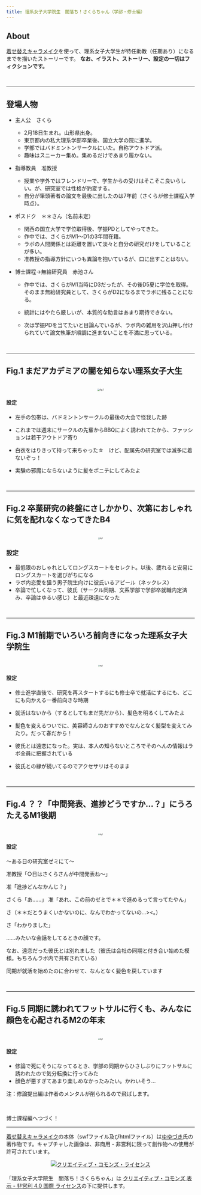 ```yaml
---
title: 理系女子大学院生　闇落ち！さくらちゃん（学部・修士編）
---
```


## About

[着せ替えキャラメイク](https://www.pixiv.net/artworks/72376084)を使って、理系女子大学生が特任助教（任期あり）になるまでを描いたストーリーです。
**なお、イラスト、ストーリー、設定の一切はフィクションです。**

<br>

---

## 登場人物

- 主人公　さくら
  - 2月18日生まれ。山形県出身。
  - 東京都内の私大理系学部卒業後、国立大学の院に進学。
  - 学部ではバドミントンサークルにいた。自称アウトドア派。
  - 趣味はスニーカー集め。集めるだけであまり履かない。
- 指導教員　准教授
  - 授業や学外ではフレンドリーで、学生からの受けはそこそこ良いらしい。が、研究室では性格が豹変する。
  - 自分が筆頭著者の論文を最後に出したのは7年前（さくらが修士課程入学時点）。　

- ポスドク　＊＊さん（名前未定）
  - 関西の国立大学で学位取得後、学振PDとしてやってきた。
  - 作中では、さくらがM1〜D1の3年間在籍。
  - ラボの人間関係とは距離を置いて淡々と自分の研究だけをしていることが多い。
  - 准教授の指導方針にいつも異論を抱いているが、口に出すことはない。

- 博士課程→無給研究員　赤池さん
  - 作中では、さくらがM1当時にD3だったが、その後D5夏に学位を取得。そのまま無給研究員として、さくらがD2になるまでラボに残ることになる。
  
  - 統計にはやたら厳しいが、本質的な助言はあまり期待できない。
  
  - 次は学振PDを当てたいと目論んでいるが、ラボ内の雑用を沢山押し付けられていて論文執筆が順調に進まないことを不満に思っている。
  
    <br>

---

## Fig.1 まだアカデミアの闇を知らない理系女子大生

<br>

<div align="center"><img src="https://s3-ap-northeast-1.amazonaws.com/felesitas.cloud.storage/media_attachments/files/002/482/511/original/72209da5453ed9ca.png" alt="fig.1" title="fig.1" style="zoom:40%;" /></div>

#### 設定

- 左手の包帯は、バドミントンサークルの最後の大会で怪我した跡

- これまでは週末にサークルの先輩からBBQによく誘われてたから、ファッションは若干アウトドア寄り

- 白衣をはりきって持って来ちゃった☆　けど、配属先の研究室では滅多に着ないぞっ！

- 実験の邪魔にならないように髪をポニテにしてみたよ

  <br>

---

## Fig.2 卒業研究の終盤にさしかかり、次第におしゃれに気を配れなくなってきたB4

<br>

<div align="center"><img src="https://s3-ap-northeast-1.amazonaws.com/felesitas.cloud.storage/media_attachments/files/002/482/744/original/1276f568bdf5f861.png" alt="fig.1" title="fig.1" style="zoom:30%;" /></div>


### 設定

- 最低限のおしゃれとしてロングスカートをセレクト。以後、疲れると安易にロングスカートを選びがちになる
- ラボ内恋愛を狙う男子院生向けに彼氏いるアピール（ネックレス）
- 卒論で忙しくなって、彼氏（サークル同期、文系学部で学部卒就職内定済み、卒論はゆるい感じ）と最近疎遠になった

<br>

---

## Fig.3 M1前期でいろいろ前向きになった理系女子大学院生

<br>

<div align="center"><img src="https://s3-ap-northeast-1.amazonaws.com/felesitas.cloud.storage/media_attachments/files/002/493/505/original/98b2ae4be4ab868d.png" alt="fig.1" title="fig.1" style="zoom:30%;" /></div>

#### 設定

- 修士進学直後で、研究を再スタートするにも修士卒で就活にするにも、どこにも向かえる一番前向きな時期

- 就活はないから（するとしてもまだ先だから）、髪色を明るくしてみたよ

- 髪色を変えるついでに、美容師さんのおすすめでなんとなく髪型を変えてみたり。だって春だから！

- 彼氏とは遠恋になった。実は、本人の知らないところでそのへんの情報はラボ全員に把握されている

- 彼氏との縁が続いてるのでアクセサリはそのまま

  <br>

---

## Fig.4 ？？「中間発表、進捗どうですか…？」にうろたえるM1後期

<br>

<div align="center"><img src="https://s3-ap-northeast-1.amazonaws.com/felesitas.cloud.storage/media_attachments/files/002/493/575/original/202455ccbb152ca3.png" alt="fig.1" title="fig.1" style="zoom:30%;" /></div>

#### 設定

〜ある日の研究室ゼミにて〜

准教授「○日はさくらさんが中間発表ね〜」

准「進捗どんなかんじ？」

さくら「あ……」
准「あれ、この前のゼミで＊＊で進めるって言ってたやん」

さ（＊＊だとうまくいかないのに、なんでわかってないの…><。）

さ「わかりました」

……みたいな会話をしてるときの顔です。

なお、遠恋だった彼氏とは別れました（彼氏は会社の同期と付き合い始めた模様。もちろんラボ内で共有されている）

同期が就活を始めたのに合わせて、なんとなく髪色を戻しています

<br>

---

## Fig.5 同期に誘われてフットサルに行くも、みんなに顔色を心配されるM2の年末

<br>

<div align="center"><img src="https://s3-ap-northeast-1.amazonaws.com/felesitas.cloud.storage/media_attachments/files/002/493/617/original/a34f113bbf837996.png" alt="fig.1" title="fig.1" style="zoom:30%;" /></div>

#### 設定

- 修論で死にそうになってるとき、学部の同期からひさしぶりにフットサルに誘われたので気分転換に行ってみた
- 顔色が悪すぎてあまり楽しめなかったみたい。かわいそう…

注：修論提出編は作者のメンタルが削られるので飛ばします。

<br>

博士課程編へつづく！

---

[着せ替えキャラメイク](https://www.pixiv.net/artworks/72376084)の本体（swfファイル及びhtmlファイル）は[ゆゆづき](https://www.pixiv.net/users/34513911)氏の著作物です。キャプチャした画像は、非商用・非営利に限って創作物への使用が許可されています。

<div align="center"><a rel="license" href="http://creativecommons.org/licenses/by-nc/4.0/"><img alt="クリエイティブ・コモンズ・ライセンス" style="border-width:0" src="https://i.creativecommons.org/l/by-nc/4.0/88x31.png" /></a></div><br />「理系女子大学院生　闇落ち！さくらちゃん」は <a rel="license" href="http://creativecommons.org/licenses/by-nc/4.0/">クリエイティブ・コモンズ 表示 - 非営利 4.0 国際 ライセンス</a>の下に提供します。

